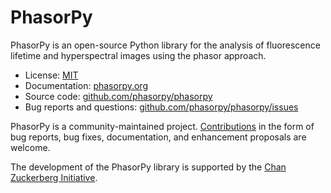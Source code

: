 # PhasorPy

PhasorPy is an open-source Python library for the analysis of fluorescence
lifetime and hyperspectral images using the phasor approach.

- License: [MIT](https://www.phasorpy.org/stable/license.html)
- Documentation: [phasorpy.org](https://www.phasorpy.org)
- Source code: [github.com/phasorpy/phasorpy](https://github.com/phasorpy/phasorpy)
- Bug reports and questions: [github.com/phasorpy/phasorpy/issues](https://github.com/phasorpy/phasorpy/issues)

PhasorPy is a community-maintained project.
[Contributions](https://www.phasorpy.org/stable/contributing.html)
in the form of bug reports, bug fixes, documentation, and enhancement
proposals are welcome.

The development of the PhasorPy library is supported by the
[Chan Zuckerberg Initiative](https://chanzuckerberg.com/eoss/proposals/phasorpy-a-python-library-for-phasor-analysis-of-flim-and-spectral-imaging).

